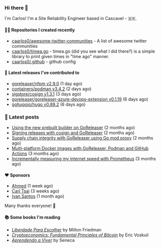 ### Hi there 👋

I'm Carlos! I'm a Site Reliability Engineer based in Cascavel - 🇧🇷.

#### 👨‍💻 Repositories I created recently
- [caarlos0/awesome-twitter-communities](https://github.com/caarlos0/awesome-twitter-communities) - A list of awesome twitter communities
- [caarlos0/timea.go](https://github.com/caarlos0/timea.go) - timea.go (did you see what I did there?) is a simple library to print given times in &#34;time ago&#34; manner.
- [caarlos0/.github](https://github.com/caarlos0/.github) - github config

#### 🚀 Latest releases I've contributed to


- [goreleaser/nfpm v2.9.0](https://github.com/goreleaser/nfpm/releases/tag/v2.9.0) (1 day ago)
- [containers/podman v3.4.2](https://github.com/containers/podman/releases/tag/v3.4.2) (2 days ago)
- [sigstore/cosign v1.3.1](https://github.com/sigstore/cosign/releases/tag/v1.3.1) (3 days ago)
- [goreleaser/goreleaser-azure-devops-extension v0.1.19](https://github.com/goreleaser/goreleaser-azure-devops-extension/releases/tag/v0.1.19) (6 days ago)
- [gohugoio/hugo v0.89.2](https://github.com/gohugoio/hugo/releases/tag/v0.89.2) (6 days ago)

### 📄 Latest posts
- [Using the new prebuilt builder on GoReleaser](https://carlosbecker.com/posts/goreleaser-prebuilt/) (2 months ago)
- [Signing releases with cosign and GoReleaser](https://carlosbecker.com/posts/goreleaser-cosign/) (2 months ago)
- [Supply chain integrity with GoReleaser using Go mod proxy](https://carlosbecker.com/posts/supply-chain-goreleaser-go-mod-proxy/) (2 months ago)
- [Multi-platform Docker images with GoReleaser, Podman and GitHub Actions](https://carlosbecker.com/posts/goreleaser-actions-podman/) (3 months ago)
- [Incrementally measuring my internet speed with Prometheus](https://carlosbecker.com/posts/speedtest-prometheus/) (3 months ago)

#### ❤️ Sponsors
- [Ahmed](https://github.com/Clivern) (1 week ago)
- [Carl Tsai](https://github.com/moonape1226) (3 weeks ago)
- [Ivan Santos](https://github.com/pragmaticivan) (1 month ago)

Many thanks everyone! 🙏

#### 📚 Some books I'm reading
- _[Liberdade Para Escolher](https://www.goodreads.com/book/show/17238591-liberdade-para-escolher)_ by Milton Friedman
- _[Cryptoeconomics: Fundamental Principles of Bitcoin](https://www.goodreads.com/book/show/56919322-cryptoeconomics)_ by Eric Voskuil
- _[Aprendendo a Viver](https://www.goodreads.com/book/show/28219486-aprendendo-a-viver)_ by Seneca
